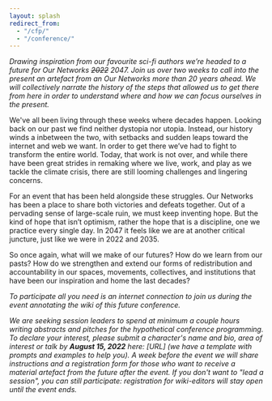 ```yaml
---
layout: splash
redirect_from:
  - "/cfp/"
  - "/conference/"
---
```


_Drawing inspiration from our favourite sci-fi authors we’re headed to a future for Our Networks ~~2022~~ 2047. Join us over two weeks to call into the present an artefact from an Our Networks more than 20 years ahead. We will collectively narrate the history of the steps that allowed us to get there from here in order to understand where and how we can focus ourselves in the present._

We've all been living through these weeks where decades happen. Looking back on our past we find neither dystopia nor utopia. Instead, our history winds a inbetween the two, with setbacks and sudden leaps toward the internet and web we want. In order to get there we’ve had to fight to transform the entire world. Today, that work is not over, and while there have been great strides in remaking where we live, work, and play as we tackle the climate crisis, there are still looming challenges and lingering concerns. 

For an event that has been held alongside these struggles. Our Networks has been a place to share both victories and defeats together. Out of a pervading sense of large-scale ruin, we must keep inventing hope. But the kind of hope that isn’t optimism, rather the hope that is a discipline, one we practice every single day. In 2047 it feels like we are at another critical juncture, just like we were in 2022 and 2035. 

So once again, what will we make of our futures? How do we learn from our pasts? How do we strengthen and extend our forms of redistribution and accountability in our spaces, movements, collectives, and institutions that have been our inspiration and home the last decades? 

_To participate all you need is an internet connection to join us during the event annotating the wiki of this future conference._

_We are seeking session leaders to spend at minimum a couple hours writing abstracts and pitches for the hypothetical conference programming. To declare your interest, please submit a character's name and bio, area of interest or talk by **August 15, 2022** here: [URL] (we have a template with prompts and examples to help you). A week before the event we will share instructions and a registration form for those who want to receive a material artefact from the future after the event. If you don't want to "lead a session", you can still participate: registration for wiki-editors will stay open until the event ends._
